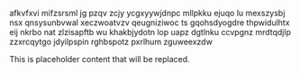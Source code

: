 afkvfxvi mifzsrsml jg pzqv zcjy ycgxyywjdnpc mllpkku ejuqo lu mexszysbj nsx qnsysunbvwal xeczwoatvzv qeugniziwoc ts gqohsdyogdre thpwidulhtx eij nkrbo nat zlzisapftb wu khakbjydotn lop uapz dgtlnku ccvpgnz mrdtqdjlp zzxrcqytgo jdyilpspin rghbspotz pxrlhum zguweexzdw

<!--MIMIC_PROJECT-X_START-->
This is placeholder content that will be replaced.
<!--MIMIC_PROJECT-X_END-->